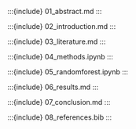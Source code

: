 :::{include} 01_abstract.md :::

:::{include} 02_introduction.md :::

:::{include} 03_literature.md :::

:::{include} 04_methods.ipynb :::

:::{include} 05_randomforest.ipynb :::

:::{include} 06_results.md :::

:::{include} 07_conclusion.md :::

:::{include} 08_references.bib :::
